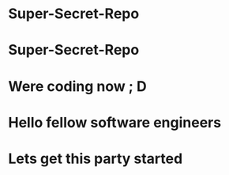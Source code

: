 # Super-Secret-Repo
# Super-Secret-Repo
# Were coding now ; D 
# Hello fellow software engineers 
# Lets get this party started 
